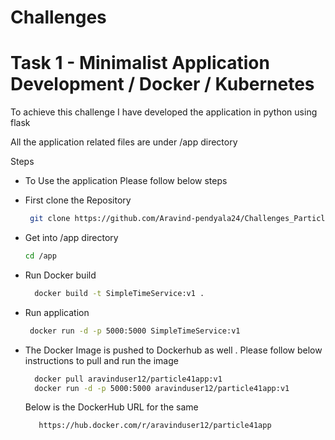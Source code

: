 # Challenges

# Task 1 - Minimalist Application Development / Docker / Kubernetes

To achieve this challenge I have developed the application in python using flask

All the application related files are under /app directory

Steps

- To Use the application Please follow below steps
 - First clone the Repository
     
    ```bash
     git clone https://github.com/Aravind-pendyala24/Challenges_Particle41.git
     ```
 - Get into /app directory

    ```bash
    cd /app
     ```
 - Run Docker build

   ```bash
     docker build -t SimpleTimeService:v1 .
     ```
 - Run application

    ```bash
     docker run -d -p 5000:5000 SimpleTimeService:v1
     ```
 - The Docker Image is pushed to Dockerhub as well . Please follow below instructions to pull and run the image

   ```bash
     docker pull aravinduser12/particle41app:v1
     docker run -d -p 5000:5000 aravinduser12/particle41app:v1
     ```
   Below is the DockerHub URL for the same

   ```bash
      https://hub.docker.com/r/aravinduser12/particle41app
     ```
    
   

   
    
